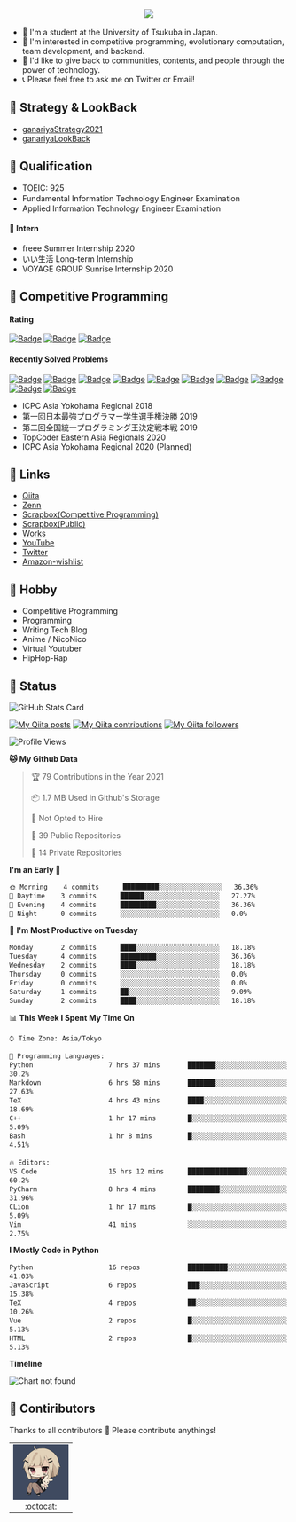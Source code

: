 <!-- 
```bash
$ docker run --rm ganariya/ganariya:ascii

  __ _  __ _ _ __   __ _ _ __(_)_   _  __ _
 / _` |/ _` | '_ \ / _` | '__| | | | |/ _` |
| (_| | (_| | | | | (_| | |  | | |_| | (_| |
 \__, |\__,_|_| |_|\__,_|_|  |_|\__, |\__,_|
 |___/                          |___/

``` -->

<div align="center">
  <img src="https://media1.tenor.com/images/231ed5e3ad49ebbfd3770031cc1b3f75/tenor.gif?itemid=7432079"/>
</div>

- 🏫 I'm a student at the University of Tsukuba in Japan.
- 🌱 I'm interested in competitive programming, evolutionary computation, team development, and backend.
- 💖 I'd like to give back to communities, contents, and people through the power of technology.
- 📞 Please feel free to ask me on Twitter or Email!

## 🐾 Strategy & LookBack

- [ganariyaStrategy2021](https://docs.google.com/presentation/d/1K4m_vTmV9x2ZvDPesYVIBST0K_h1jNjBMLhQwkdlSCQ)
- [ganariyaLookBack](https://drive.google.com/drive/folders/16P73HK-dLVChC2ivkYosRIY9bT6VXmaC?usp=sharing)

## 🐾 Qualification

- TOEIC: 925
- Fundamental Information Technology Engineer Examination　
- Applied Information Technology Engineer Examination

#### 🐾 Intern

- freee Summer Internship 2020
- いい生活 Long-term Internship
- VOYAGE GROUP Sunrise Internship 2020

## 🐾 Competitive Programming

#### Rating

[![Badge](https://cp-logo.vercel.app/atcoder/ganariya2525)](https://atcoder.jp/users/ganariya2525) [![Badge](https://cp-logo.vercel.app/codeforces/ganariya)](https://codeforces.com/profile/ganariya) [![Badge](https://cp-logo.vercel.app/yukicoder/ganariya)](https://yukicoder.me/users/3037)

<!--START_SECTION:custom_action-->
#### Recently Solved Problems
[![Badge](https://img.shields.io/static/v1?label=ABC188E%20500&message=AC&color=brightgreen)](https://atcoder.jp/contests/abc188/submissions/19375352)
[![Badge](https://img.shields.io/static/v1?label=ABC188D%20400&message=AC&color=brightgreen)](https://atcoder.jp/contests/abc188/submissions/19375025)
[![Badge](https://img.shields.io/static/v1?label=ABC188C%20300&message=AC&color=brightgreen)](https://atcoder.jp/contests/abc188/submissions/19374776)
[![Badge](https://img.shields.io/static/v1?label=ABC188B%20200&message=AC&color=brightgreen)](https://atcoder.jp/contests/abc188/submissions/19374603)
[![Badge](https://img.shields.io/static/v1?label=ABC188F%20600&message=AC&color=brightgreen)](https://atcoder.jp/contests/abc188/submissions/19374510)
[![Badge](https://img.shields.io/static/v1?label=ABC188E%20500&message=AC&color=brightgreen)](https://atcoder.jp/contests/abc188/submissions/19340080)
[![Badge](https://img.shields.io/static/v1?label=ABC188D%20400&message=AC&color=brightgreen)](https://atcoder.jp/contests/abc188/submissions/19336157)
[![Badge](https://img.shields.io/static/v1?label=ABC188C%20300&message=AC&color=brightgreen)](https://atcoder.jp/contests/abc188/submissions/19323011)
[![Badge](https://img.shields.io/static/v1?label=ABC188B%20200&message=AC&color=brightgreen)](https://atcoder.jp/contests/abc188/submissions/19314072)
[![Badge](https://img.shields.io/static/v1?label=ABC188A%20100&message=AC&color=brightgreen)](https://atcoder.jp/contests/abc188/submissions/19312085)

<!--END_SECTION:custom_action-->

- ICPC Asia Yokohama Regional 2018
- 第一回日本最強プログラマー学生選手権決勝 2019
- 第二回全国統一プログラミング王決定戦本戦 2019
- TopCoder Eastern Asia Regionals 2020
- ICPC Asia Yokohama Regional 2020 (Planned)

## 🐾 Links

- [Qiita](https://qiita.com/ganariya)
- [Zenn](https://zenn.dev/ganariya)
- [Scrapbox(Competitive Programming)](https://scrapbox.io/ganariya-competitive/)
- [Scrapbox(Public)](https://scrapbox.io/ganariya-public/)
- [Works](https://ganariya.github.io/works/)
- [YouTube](https://www.youtube.com/channel/UCPTKMrRhOSf30v59Ktbpl1A)
- [Twitter](https://twitter.com/ganariya)
- [Amazon-wishlist](https://www.amazon.co.jp/hz/wishlist/ls/7297J1ZN3DSH)

## 🐾 Hobby

- Competitive Programming
- Programming
- Writing Tech Blog
- Anime / NicoNico
- Virtual Youtuber
- HipHop-Rap

## 🐾 Status

![GitHub Stats Card](https://github-readme-stats.vercel.app/api?username=Ganariya&count_private=true&show_icons=true&theme=dracula)


[![My Qiita posts](https://qiita-badge.apiapi.app/s/ganariya/posts.svg)](http://qiita.com/ganariya) 
[![My Qiita contributions](https://qiita-badge.apiapi.app/s/ganariya/contributions.svg)](http://qiita.com/ganariya) [![My Qiita followers](https://qiita-badge.apiapi.app/s/ganariya/followers.svg)](http://qiita.com/ganariya)

<!--START_SECTION:waka-->
![Profile Views](http://img.shields.io/badge/Profile%20Views-76-blue)

**🐱 My Github Data** 

> 🏆 79 Contributions in the Year 2021
 > 
> 📦 1.7 MB Used in Github's Storage 
 > 
> 🚫 Not Opted to Hire
 > 
> 📜 39 Public Repositories 
 > 
> 🔑 14 Private Repositories  
 > 
**I'm an Early 🐤** 

```text
🌞 Morning    4 commits      █████████░░░░░░░░░░░░░░░░   36.36% 
🌆 Daytime    3 commits      ██████░░░░░░░░░░░░░░░░░░░   27.27% 
🌃 Evening    4 commits      █████████░░░░░░░░░░░░░░░░   36.36% 
🌙 Night      0 commits      ░░░░░░░░░░░░░░░░░░░░░░░░░   0.0%

```
📅 **I'm Most Productive on Tuesday** 

```text
Monday       2 commits      ████░░░░░░░░░░░░░░░░░░░░░   18.18% 
Tuesday      4 commits      █████████░░░░░░░░░░░░░░░░   36.36% 
Wednesday    2 commits      ████░░░░░░░░░░░░░░░░░░░░░   18.18% 
Thursday     0 commits      ░░░░░░░░░░░░░░░░░░░░░░░░░   0.0% 
Friday       0 commits      ░░░░░░░░░░░░░░░░░░░░░░░░░   0.0% 
Saturday     1 commits      ██░░░░░░░░░░░░░░░░░░░░░░░   9.09% 
Sunday       2 commits      ████░░░░░░░░░░░░░░░░░░░░░   18.18%

```


📊 **This Week I Spent My Time On** 

```text
⌚︎ Time Zone: Asia/Tokyo

💬 Programming Languages: 
Python                   7 hrs 37 mins       ███████░░░░░░░░░░░░░░░░░░   30.2% 
Markdown                 6 hrs 58 mins       ███████░░░░░░░░░░░░░░░░░░   27.63% 
TeX                      4 hrs 43 mins       ████░░░░░░░░░░░░░░░░░░░░░   18.69% 
C++                      1 hr 17 mins        █░░░░░░░░░░░░░░░░░░░░░░░░   5.09% 
Bash                     1 hr 8 mins         █░░░░░░░░░░░░░░░░░░░░░░░░   4.51%

🔥 Editors: 
VS Code                  15 hrs 12 mins      ███████████████░░░░░░░░░░   60.2% 
PyCharm                  8 hrs 4 mins        ████████░░░░░░░░░░░░░░░░░   31.96% 
CLion                    1 hr 17 mins        █░░░░░░░░░░░░░░░░░░░░░░░░   5.09% 
Vim                      41 mins             ░░░░░░░░░░░░░░░░░░░░░░░░░   2.75%

```

**I Mostly Code in Python** 

```text
Python                   16 repos            ██████████░░░░░░░░░░░░░░░   41.03% 
JavaScript               6 repos             ███░░░░░░░░░░░░░░░░░░░░░░   15.38% 
TeX                      4 repos             ██░░░░░░░░░░░░░░░░░░░░░░░   10.26% 
Vue                      2 repos             █░░░░░░░░░░░░░░░░░░░░░░░░   5.13% 
HTML                     2 repos             █░░░░░░░░░░░░░░░░░░░░░░░░   5.13%

```


**Timeline**

![Chart not found](https://raw.githubusercontent.com/Ganariya/Ganariya/master/charts/bar_graph.png) 


<!--END_SECTION:waka-->

## 🐾 Contiributors

Thanks to all contributors 🎉
Please contribute anythings!

<table>
  <tr>
    <td align="center"><a href="https://github.com/Ganariya"><img src="https://github.com/Ganariya/Ganariya/blob/master/ganariya.png?raw=true" width="100px;" alt="ganariya"/><br /><a href="https://github.com/Ganariya" title="Code">:octocat: </a></a></td>
  </tr>
</table>








